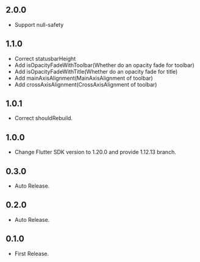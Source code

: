 ## 2.0.0

* Support null-safety

## 1.1.0

* Correct statusbarHeight
* Add isOpacityFadeWithToolbar(Whether do an opacity fade for toolbar)
* Add isOpacityFadeWithTitle(Whether do an opacity fade for title)
* Add mainAxisAlignment(MainAxisAlignment of toolbar)
* Add crossAxisAlignment(CrossAxisAlignment of toolbar)

## 1.0.1

* Correct shouldRebuild.

## 1.0.0

* Change Flutter SDK version to 1.20.0 and provide 1.12.13 branch.

## 0.3.0

* Auto Release.

## 0.2.0

* Auto Release.

## 0.1.0

* First Release.
